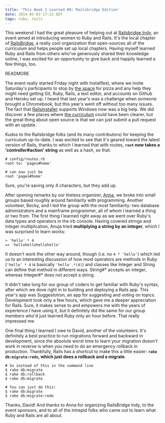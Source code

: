 ```yaml
---
title: 'This Week I Learned #9: Railsbridge Edition'
date: 2014-05-03 17:22 EDT
tags: ruby, rails
---
```


This weekend I had the great pleasure of helping out at [Railsbridge Indy](http://www.railsbridgeindy.org/), an event aimed at introducing women to Ruby and Rails. It's the local chapter of [RailsBridge](http://railsbridge.org/), a really cool organization that open-sources all of the curriculum and helps people set up local chapters. Having myself learned Ruby and Rails from others who've generously shared their knowledge online, I was excited for an opportunity to give back and happily learned a few things, too.

READMORE

The event really started Friday night with Installfest, where we invite Saturday's participants to stop by [the space](http://speakeasyindy.com/) for pizza and any help they might need getting Git, Ruby, Rails, a text editor, and accounts on Github and Heroku set up. I heard that last year's was a challenge when someone brought a Chromebook, but this year's went off without too many issues. The fact that [Railsinstaller](http://railsinstaller.org/) supports Windows now was a big help. We did discover a few places where [the curriculum](http://docs.railsbridge.org/installfest/) could have been clearer, but the great thing about open source is that we can just submit a pull request with an update.

Kudos to the Railsbridge folks (and its many contributors) for keeping the curriculum up-to-date. I was excited to see that it's geared toward the latest version of Rails, thanks to which I learned that with routes, **`root` now takes a 'controller#action' string** as well as a hash, so that:

    # config/routes.rb
    root to: 'pages#home'

    # can now just be
    root 'pages#home'

Sure, you're saving only 4 characters, but they add up.

After opening remarks by our tireless organizer, [Anna](https://twitter.com/Annamul), we broke into small groups based roughly around familiarity with programming. Another volunteer, Becky, and I led the group with the most familiarity: two database administrators and a mainframe programmer, all of whom I learned a thing or two from. The first thing I learned right away as we went over Ruby's data types and operators in the irb console. Having covered strings and integer multiplication, Anuja tried **multiplying a string by an integer**, which I was surprised to learn works:

    > 'hello' * 4
    => 'hellohellohellohello'

It doesn't work the other way around, though (i.e. no `4 * 'hello'`) which led us to an interesting discussion of how most operators are methods in Ruby (`'hello' * 4` is basically `'hello'.*(4)`) and classes like Integer and String can define that method in different ways. String#* accepts an integer, whereas Integer#* does not accept a string.

It didn't take long for our group of coders to get familiar with Ruby's syntax, after which we dove right in to building and deploying a Rails app. This year's app was Suggestotron, an app for suggesting and voting on topics. Development took only a few hours, which gave me a deeper appreciation for Rails. Sure, it makes sense to and empowers me with the years of experience I have using it, but it definitely did the same for our group members who'd just learned Ruby only an hour before. That really impressed me.

One final thing I learned I owe to David, another of the volunteers. It's definitely a best practice to run migrations forward and backward in development, since the absolute worst time to learn your migration doesn't work in reverse is when you need to do an emergency rollback in production. Thankfully, Rails has a shortcut to make this a little easier: **`rake db:migrate:redo`, which just does a rollback and a migrate**.

    # So instead of this in the command line
    $ rake db:migrate
    $ rake db:rollback
    $ rake db:migrate

    # You can just do this:
    $ rake db:migrate
    $ rake db:migrate:redo

Thanks, David! And thanks to Anna for organizing RailsBridge Indy, to the event sponsors, and to all of the intrepid folks who came out to learn what Ruby and Rails are all about.
